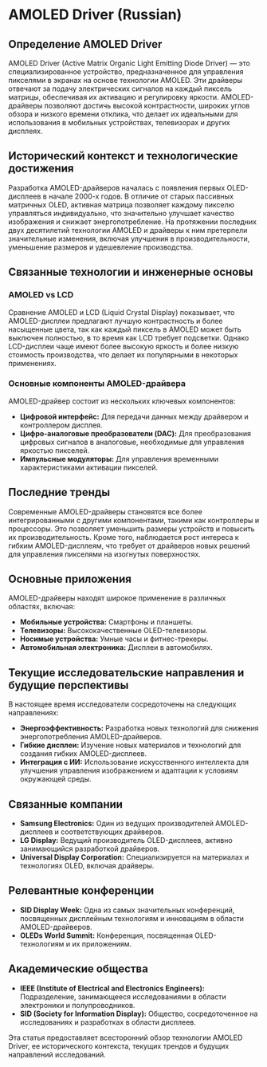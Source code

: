 # AMOLED Driver (Russian)

## Определение AMOLED Driver

AMOLED Driver (Active Matrix Organic Light Emitting Diode Driver) — это специализированное устройство, предназначенное для управления пикселями в экранах на основе технологии AMOLED. Эти драйверы отвечают за подачу электрических сигналов на каждый пиксель матрицы, обеспечивая их активацию и регулировку яркости. AMOLED-драйверы позволяют достичь высокой контрастности, широких углов обзора и низкого времени отклика, что делает их идеальными для использования в мобильных устройствах, телевизорах и других дисплеях.

## Исторический контекст и технологические достижения

Разработка AMOLED-драйверов началась с появления первых OLED-дисплеев в начале 2000-х годов. В отличие от старых пассивных матричных OLED, активная матрица позволяет каждому пикселю управляться индивидуально, что значительно улучшает качество изображения и снижает энергопотребление. На протяжении последних двух десятилетий технологии AMOLED и драйверы к ним претерпели значительные изменения, включая улучшения в производительности, уменьшение размеров и удешевление производства.

## Связанные технологии и инженерные основы

### AMOLED vs LCD

Сравнение AMOLED и LCD (Liquid Crystal Display) показывает, что AMOLED-дисплеи предлагают лучшую контрастность и более насыщенные цвета, так как каждый пиксель в AMOLED может быть выключен полностью, в то время как LCD требует подсветки. Однако LCD-дисплеи чаще имеют более высокую яркость и более низкую стоимость производства, что делает их популярными в некоторых применениях.

### Основные компоненты AMOLED-драйвера

AMOLED-драйвер состоит из нескольких ключевых компонентов:

- **Цифровой интерфейс:** Для передачи данных между драйвером и контроллером дисплея.
- **Цифро-аналоговые преобразователи (DAC):** Для преобразования цифровых сигналов в аналоговые, необходимые для управления яркостью пикселей.
- **Импульсные модуляторы:** Для управления временными характеристиками активации пикселей.

## Последние тренды

Современные AMOLED-драйверы становятся все более интегрированными с другими компонентами, такими как контроллеры и процессоры. Это позволяет уменьшить размеры устройств и повысить их производительность. Кроме того, наблюдается рост интереса к гибким AMOLED-дисплеям, что требует от драйверов новых решений для управления пикселями на изогнутых поверхностях.

## Основные приложения

AMOLED-драйверы находят широкое применение в различных областях, включая:

- **Мобильные устройства:** Смартфоны и планшеты.
- **Телевизоры:** Высококачественные OLED-телевизоры.
- **Носимые устройства:** Умные часы и фитнес-трекеры.
- **Автомобильная электроника:** Дисплеи в автомобилях.

## Текущие исследовательские направления и будущие перспективы

В настоящее время исследователи сосредоточены на следующих направлениях:

- **Энергоэффективность:** Разработка новых технологий для снижения энергопотребления AMOLED-драйверов.
- **Гибкие дисплеи:** Изучение новых материалов и технологий для создания гибких AMOLED-дисплеев.
- **Интеграция с ИИ:** Использование искусственного интеллекта для улучшения управления изображением и адаптации к условиям окружающей среды.

## Связанные компании

- **Samsung Electronics:** Один из ведущих производителей AMOLED-дисплеев и соответствующих драйверов.
- **LG Display:** Ведущий производитель OLED-дисплеев, активно занимающийся разработкой драйверов.
- **Universal Display Corporation:** Специализируется на материалах и технологиях OLED, включая драйверы.

## Релевантные конференции

- **SID Display Week:** Одна из самых значительных конференций, посвященных дисплейным технологиям и инновациям в области AMOLED-драйверов.
- **OLEDs World Summit:** Конференция, посвященная OLED-технологиям и их приложениям.

## Академические общества

- **IEEE (Institute of Electrical and Electronics Engineers):** Подразделение, занимающееся исследованиями в области электроники и полупроводников.
- **SID (Society for Information Display):** Общество, сосредоточенное на исследованиях и разработках в области дисплеев.

Эта статья предоставляет всесторонний обзор технологии AMOLED Driver, ее исторического контекста, текущих трендов и будущих направлений исследований.
